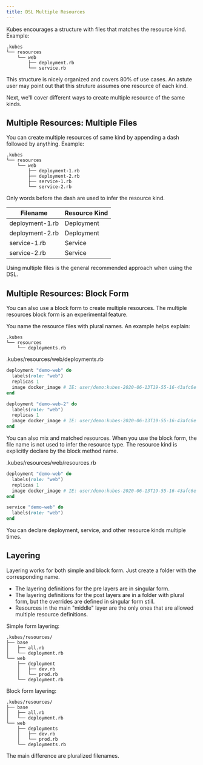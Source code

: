 ```yaml
---
title: DSL Multiple Resources
---
```


Kubes encourages a structure with files that matches the resource kind. Example:

    .kubes
    └── resources
        └── web
            ├── deployment.rb
            └── service.rb

This structure is nicely organized and covers 80% of use cases. An astute user may point out that this struture assumes one resource of each kind.

Next, we'll cover different ways to create multiple resource of the same kinds.

## Multiple Resources: Multiple Files

You can create multiple resources of same kind by appending a dash followed by anything. Example:

    .kubes
    └── resources
        └── web
            ├── deployment-1.rb
            ├── deployment-2.rb
            ├── service-1.rb
            └── service-2.rb

Only words before the dash are used to infer the resource kind.

Filename | Resource Kind
--- | ---
deployment-1.rb | Deployment
deployment-2.rb | Deployment
service-1.rb | Service
service-2.rb | Service

Using multiple files is the general recommended approach when using the DSL.

## Multiple Resources: Block Form

You can also use a block form to create multiple resources.  The multiple resources block form is an experimental feature.

You name the resource files with plural names. An example helps explain:

    .kubes
    └── resources
        └── deployments.rb

.kubes/resources/web/deployments.rb

```ruby
deployment "demo-web" do
  labels(role: "web")
  replicas 1
  image docker_image # IE: user/demo:kubes-2020-06-13T19-55-16-43afc6e
end

deployment "demo-web-2" do
  labels(role: "web")
  replicas 1
  image docker_image # IE: user/demo:kubes-2020-06-13T19-55-16-43afc6e
end
```

You can also mix and matched resources. When you use the block form, the file name is not used to infer the resource type. The resource kind is explicitly declare by the block method name.


.kubes/resources/web/resources.rb

```ruby
deployment "demo-web" do
  labels(role: "web")
  replicas 1
  image docker_image # IE: user/demo:kubes-2020-06-13T19-55-16-43afc6e
end

service "demo-web" do
  labels(role: "web")
end
```

You can declare deployment, service, and other resource kinds multiple times.

## Layering

Layering works for both simple and block form. Just create a folder with the corresponding name.

* The layering definitions for the pre layers are in singular form.
* The layering definitions for the post layers are in a folder with plural form, but the overrides are defined in singular form still.
* Resources in the main "middle" layer are the only ones that are allowed multiple resource definitions.

Simple form layering:

    .kubes/resources/
    ├── base
    │   ├── all.rb
    │   └── deployment.rb
    └── web
        ├── deployment
        │   ├── dev.rb
        │   └── prod.rb
        └── deployment.rb

Block form layering:

    .kubes/resources/
    ├── base
    │   ├── all.rb
    │   └── deployment.rb
    └── web
        ├── deployments
        │   ├── dev.rb
        │   └── prod.rb
        └── deployments.rb

The main difference are pluralized filenames.

